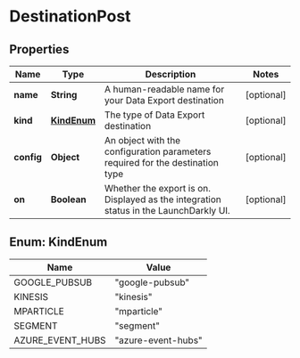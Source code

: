 

# DestinationPost


## Properties

| Name | Type | Description | Notes |
|------------ | ------------- | ------------- | -------------|
|**name** | **String** | A human-readable name for your Data Export destination |  [optional] |
|**kind** | [**KindEnum**](#KindEnum) | The type of Data Export destination |  [optional] |
|**config** | **Object** | An object with the configuration parameters required for the destination type |  [optional] |
|**on** | **Boolean** | Whether the export is on. Displayed as the integration status in the LaunchDarkly UI. |  [optional] |



## Enum: KindEnum

| Name | Value |
|---- | -----|
| GOOGLE_PUBSUB | &quot;google-pubsub&quot; |
| KINESIS | &quot;kinesis&quot; |
| MPARTICLE | &quot;mparticle&quot; |
| SEGMENT | &quot;segment&quot; |
| AZURE_EVENT_HUBS | &quot;azure-event-hubs&quot; |



